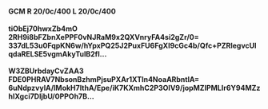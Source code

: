#### GCM R 20/0c/400 L 20/0c/400
**tiObEj70hwxZb4mO**<br/>**2RH9i8bFZbnXePPF0vNJRaM9x2QXVnryFA4si2gZr/0=**<br/>**337dL53u0FqpKN6w/hYpxPQ25J2PuxFU6FgXl9cGc4b/Qfc+PZRlegvcUlqdaRELSE5vgmAkyTulB2fI...**<br/><br/>
**W3ZBUrbdayCvZAA3**<br/>**FDE0PHRAV7NbsonBzhmPjsuPXAr1XTIn4NoaARbntlA=**<br/>**6uNdpzvylA/lMokH7IthA/Epe/iK7KXmhC2P3OlV9/jopMZlPMLIr6Y94MZzhIXgci7DljbU/0PPOh7B...**